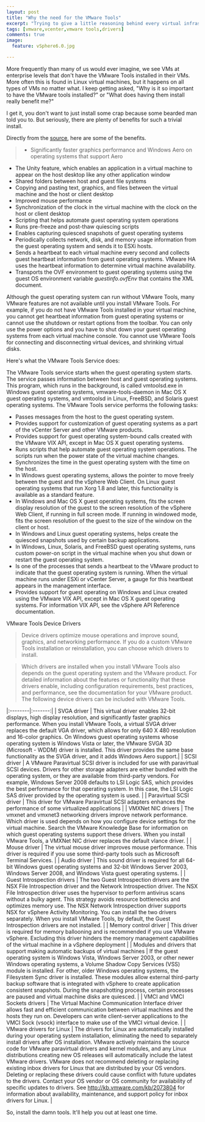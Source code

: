```yaml
---
layout: post
title: "Why the need for the VMware Tools"
excerpt: "Trying to give a little reasoning behind every virtual infrastructure administrators request."
tags: [vmware,vcenter,vmware tools,drivers]
comments: true
image:
  feature: vSphere6.0.jpg

---
```


More frequently than many of us would ever imagine, we see VMs at enterprise levels that don't have the VMware Tools installed in their VMs. More often this is found in Linux virtual machines, but it happens on all types of VMs no matter what.
I keep getting asked, "Why is it so important to have the VMware tools installed?" or "What does having them install really benefit me?"

I get it, you don't want to just install some crap because some bearded man told you to. But seriously, there are plenty of benefits for such a trivial install.

Directly from the [source](https://pubs.vmware.com/vsphere-60/topic/com.vmware.ICbase/PDF/vsphere-esxi-vcenter-server-601-virtual-machine-admin-guide.pdf), here are some of the benefits.

> * Significantly faster graphics performance and Windows Aero on operating systems that support Aero
* The Unity feature, which enables an application in a virtual machine to appear on the host desktop like any other application window
* Shared folders between host and guest file systems
* Copying and pasting text, graphics, and files between the virtual machine and the host or client desktop
* Improved mouse performance
* Synchronization of the clock in the virtual machine with the clock on the host or client desktop
* Scripting that helps automate guest operating system operations
* Runs pre-freeze and post-thaw quiescing scripts
* Enables capturing quiesced snapshots of guest operating systems
* Periodically collects network, disk, and memory usage information from the guest operating system and sends it to ESXi hosts.
* Sends a heartbeat to each virtual machine every second and collects guest heartbeat information from guest operating systems. VMware HA uses the heartbeat information to determine virtual machine availability.
* Transports the OVF environment to guest operating systems using the guest OS environment variable *guestinfo.ovfEnv* that contains the XML document.
>
Although the guest operating system can run without VMware Tools, many VMware features are not available until you install VMware Tools. For example, if you do not have VMware Tools installed in your virtual machine, you cannot get heartbeat information from guest operating systems or cannot use the shutdown or restart options from the toolbar. You can only use the power options and you have to shut down your guest operating systems from each virtual machine console. You cannot use VMware Tools for connecting and disconnecting virtual devices, and shrinking virtual disks.

Here's what the VMware Tools Service does:

>
The VMware Tools service starts when the guest operating system starts. The service passes information between host and guest operating systems.
This program, which runs in the background, is called vmtoolsd.exe in Windows guest operating systems, vmware-tools-daemon in Mac OS X guest operating systems, and vmtoolsd in Linux, FreeBSD, and Solaris guest operating systems. The VMware Tools service performs the following tasks:
* Passes messages from the host to the guest operating system.
* Provides support for customization of guest operating systems as a part of the vCenter Server and other VMware products.
* Provides support for guest operating system-bound calls created with the VMware VIX API, except in Mac OS X guest operating systems.
* Runs scripts that help automate guest operating system operations. The scripts run when the power state of the virtual machine changes.
* Synchronizes the time in the guest operating system with the time on the host.
* In Windows guest operating systems, allows the pointer to move freely between the guest and the vSphere Web Client.
On Linux guest operating systems that run Xorg 1.8 and later, this functionality is available as a
standard feature.
* In Windows and Mac OS X guest operating systems, fits the screen display resolution of the guest to the screen resolution of the vSphere Web Client, if running in full screen mode. If running in windowed mode, fits the screen resolution of the guest to the size of the window on the client or host.
* In Windows and Linux guest operating systems, helps create the quiesced snapshots used by certain backup applications.
* In Windows, Linux, Solaris, and FreeBSD guest operating systems, runs custom power-on script in the virtual machine when you shut down or restart the guest operating system.
* Is one of the processes that sends a heartbeat to the VMware product to indicate that the guest operating system is running. When the virtual machine runs under ESXi or vCenter Server, a gauge for this heartbeat appears in the management interface.
* Provides support for guest operating on Windows and Linux created using the VMware VIX API, except in Mac OS X guest operating systems. For information VIX API, see the vSphere API Reference documentation.

>
VMware Tools Device Drivers

> Device drivers optimize mouse operations and improve sound, graphics, and networking performance. If you do a custom VMware Tools installation or reinstallation, you can choose which drivers to install.

>Which drivers are installed when you install VMware Tools also depends on the guest operating system and the VMware product. For detailed information about the features or functionality that these drivers enable, including configuration requirements, best practices, and performance, see the documentation for your VMware product. The following device drivers can be included with VMware Tools.
>
|:--------|:-------:|
| SVGA driver | This virtual driver enables 32-bit displays, high display resolution, and significantly faster graphics performance. When you install VMware Tools, a virtual SVGA driver replaces the default VGA driver, which allows for only 640 X 480 resolution and 16-color graphics. On Windows guest operating systems whose operating system is Windows Vista or later, the VMware SVGA 3D (Microsoft - WDDM) driver is installed. This driver provides the same base functionality as the SVGA driver, and it adds Windows Aero support.|
| SCSI driver | A VMware Paravirtual SCSI driver is included for use with paravirtual SCSI devices. Drivers for other storage adapters are either bundled with the operating system, or they are available from third-party vendors. For example, Windows Server 2008 defaults to LSI Logic SAS, which provides the best performance for that operating system. In this case, the LSI Logic SAS driver provided by the operating system is used. |
| Paravirtual SCSI driver | This driver for VMware Paravirtual SCSI adapters enhances the performance of some virtualized applications |
| VMXNet NIC drivers | The vmxnet and vmxnet3 networking drivers improve network performance. Which driver is used depends on how you configure device settings for the virtual machine. Search the VMware Knowledge Base for information on which guest operating systems support these drivers. When you install VMware Tools, a VMXNet NIC driver replaces the default vlance driver. |
| Mouse driver | The virtual mouse driver improves mouse performance. This driver is required if you use some third-party tools such as Microsoft Terminal Services. |
| Audio driver | This sound driver is required for all 64-bit Windows guest operating systems and 32-bit Windows Server 2003, Windows Server 2008, and Windows Vista guest operating systems. |
| Guest Introspection drivers | The two Guest Introspection drivers are the NSX File Introspection driver and the Network Introspection driver. The NSX File Introspection driver uses the hypervisor to perform antivirus scans without a bulky agent. This strategy avoids resource bottlenecks and optimizes memory use. The NSX Network Introspection driver supports NSX for vSphere Activity Monitoring. You can install the two drivers separately. When you install VMware Tools, by default, the Guest Introspection drivers are not installed. |
| Memory control driver | This driver is required for memory ballooning and is recommended if you use VMware vSphere. Excluding this driver hinders the memory management capabilities of the virtual machine in a vSphere deployment |
| Modules and drivers that support making automatic backups of virtual machines | If the guest operating system is Windows Vista, Windows Server 2003, or other newer Windows operating systems, a Volume Shadow Copy Services (VSS) module is installed. For other, older Windows operating systems, the Filesystem Sync driver is installed. These modules allow external third-party backup software that is integrated with vSphere to create application consistent snapshots. During the snapshotting process, certain processes are paused and virtual machine disks are quiesced. |
| VMCI and VMCI Sockets drivers | The Virtual Machine Communication Interface driver allows fast and efficient communication between virtual machines and the hosts they run on. Developers can write client-server applications to the VMCI Sock (vsock) interface to make use of the VMCI virtual device. |
| VMware drivers for Linux | The drivers for Linux are automatically installed during your operating system installation, eliminating the need to separately install drivers after OS installation. VMware actively maintains the source code for VMware paravirtual drivers and kernel modules, and any Linux distributions creating new OS releases will automatically include the latest VMware drivers. VMware does not recommend deleting or replacing existing inbox drivers for Linux that are distributed by your OS vendors. Deleting or replacing these drivers could cause conflict with future updates to the drivers. Contact your OS vendor or OS community for availability of specific updates to drivers. See http://kb.vmware.com/kb/2073804 for information about availability, maintenance, and support policy for inbox drivers for Linux. |


So, install the damn tools. It'll help you out at least one time.
